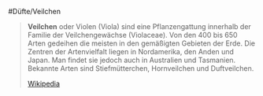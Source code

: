 #Düfte/Veilchen
> **Veilchen** oder Violen (Viola) sind eine Pflanzengattung innerhalb der Familie der Veilchengewächse (Violaceae). Von den 400 bis 650 Arten gedeihen die meisten in den gemäßigten Gebieten der Erde. Die Zentren der Artenvielfalt liegen in Nordamerika, den Anden und Japan. Man findet sie jedoch auch in Australien und Tasmanien. Bekannte Arten sind Stiefmütterchen, Hornveilchen und Duftveilchen.
>
> [Wikipedia](https://de.wikipedia.org/wiki/Veilchen)